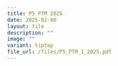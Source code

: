 ```yaml
---
title: P5 PTM 2025
date: 2025-02-06
layout: file
description: ""
image: ""
variant: tiptap
file_url: /files/P5_PTM_1_2025.pdf
---
```

